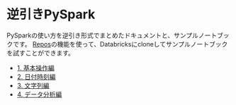 # 逆引きPySpark

PySparkの使い方を逆引き形式でまとめたドキュメントと、サンプルノートブックです。
[Repos](https://qiita.com/taka_yayoi/items/b89f199ff0d3a4c16140)の機能を使って、Databricksにcloneしてサンプルノートブックを試すことができます。

- [1. 基本操作編](https://github.com/motokazu-ishikawa-db/gyakubiki_pyspark/blob/master/doc/%E9%80%86%E5%BC%95%E3%81%8DPySpark_1_%E5%9F%BA%E6%9C%AC%E6%93%8D%E4%BD%9C%E7%B7%A8.md)
- [2. 日付時刻編](https://github.com/motokazu-ishikawa-db/gyakubiki_pyspark/blob/master/doc/%E9%80%86%E5%BC%95%E3%81%8DPySpark_2_%E6%97%A5%E4%BB%98%E6%99%82%E5%88%BB%E7%B7%A8.md)
- [3. 文字列編](https://github.com/motokazu-ishikawa-db/gyakubiki_pyspark/blob/master/doc/%E9%80%86%E5%BC%95%E3%81%8DPySpark_3_%E6%96%87%E5%AD%97%E5%88%97%E7%B7%A8.md)
- [4. データ分析編](https://github.com/motokazu-ishikawa-db/gyakubiki_pyspark/blob/master/doc/%E9%80%86%E5%BC%95%E3%81%8DPySpark_4_%E3%83%87%E3%83%BC%E3%82%BF%E5%88%86%E6%9E%90%E7%B7%A8.md)

